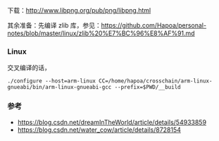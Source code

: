 下载：<http://www.libpng.org/pub/png/libpng.html>

其余准备：先编译 zlib 库，参见：<https://github.com/Hapoa/personal-notes/blob/master/linux/zlib%20%E7%BC%96%E8%AF%91.md>

### Linux

交叉编译的话，

```shell
./configure --host=arm-linux CC=/home/hapoa/crosschain/arm-linux-gnueabi/bin/arm-linux-gnueabi-gcc --prefix=$PWD/__build
```





### 参考

- <https://blog.csdn.net/dreamInTheWorld/article/details/54933859>
- <https://blog.csdn.net/water_cow/article/details/8728154>